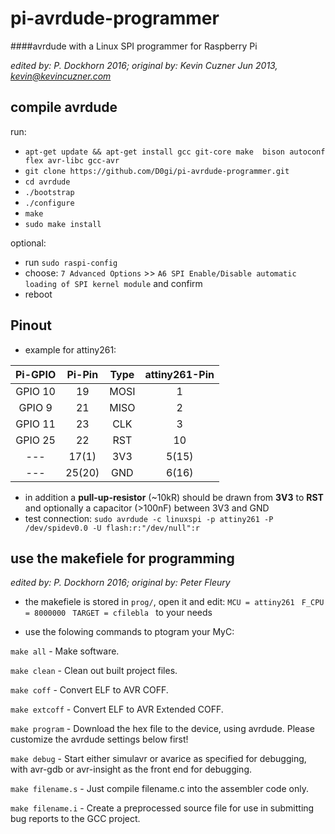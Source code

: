 # pi-avrdude-programmer


####avrdude with a Linux SPI programmer for Raspberry Pi

*edited by: P. Dockhorn 2016; original by: Kevin Cuzner Jun 2013, kevin@kevincuzner.com*

## compile avrdude

run:

- `apt-get update && apt-get install gcc git-core make  bison autoconf flex avr-libc gcc-avr`
- `git clone https://github.com/D0gi/pi-avrdude-programmer.git`
- `cd avrdude`
- `./bootstrap`
- `./configure`
- `make`
- `sudo make install`

optional:

- run `sudo raspi-config` 
- choose: `7 Advanced Options` >> `A6 SPI Enable/Disable automatic loading of SPI kernel module` and confirm
- reboot


## Pinout

- example for attiny261:

|Pi-GPIO|Pi-Pin|Type|attiny261-Pin|
|:-----:|:----:|:--:|:-----------:|
|GPIO 10| 19   |MOSI| 1           |
|GPIO 9 | 21   |MISO| 2           |
|GPIO 11| 23   |CLK | 3           |
|GPIO 25| 22   |RST | 10          |
| ---   |17(1) |3V3 |5(15)        |
| ---   |25(20)|GND |6(16)        |

- in addition a **pull-up-resistor** (~10kR) should be drawn from **3V3** to **RST** and optionally a capacitor (>100nF) between 3V3 and GND
- test connection: `sudo avrdude -c linuxspi -p attiny261 -P /dev/spidev0.0 -U flash:r:"/dev/null":r`

## use the makefiele for programming
*edited by: P. Dockhorn 2016; original by: Peter Fleury*

- the makefiele is stored in `prog/`, open it and edit:
```MCU = attiny261 ```
```F_CPU = 8000000 ```
```TARGET = cfilebla ```
to your needs

- use the folowing commands to ptogram your MyC:


 `make all` - Make software.

 `make clean` - Clean out built project files.

 `make coff` - Convert ELF to AVR COFF.

 `make extcoff` - Convert ELF to AVR Extended COFF.

 `make program` - Download the hex file to the device, using avrdude.
                Please customize the avrdude settings below first!

 `make debug` - Start either simulavr or avarice as specified for debugging, 
              with avr-gdb or avr-insight as the front end for debugging.

 `make filename.s` - Just compile filename.c into the assembler code only.

 `make filename.i` - Create a preprocessed source file for use in submitting
                   bug reports to the GCC project.
